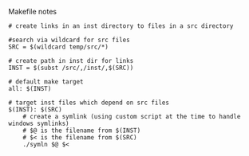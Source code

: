 Makefile notes

	# create links in an inst directory to files in a src directory

	#search via wildcard for src files
	SRC = $(wildcard temp/src/*)

	# create path in inst dir for links
	INST = $(subst /src/,/inst/,$(SRC))

	# default make target
	all: $(INST)

	# target inst files which depend on src files
	$(INST): $(SRC)
		# create a symlink (using custom script at the time to handle windows symlinks)
		# $@ is the filename from $(INST)
		# $< is the filename from $(SRC)
		./symln $@ $<

